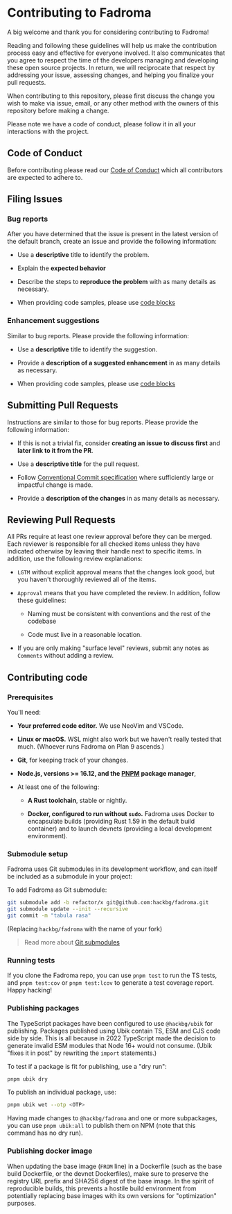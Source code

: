 # Contributing to Fadroma

A big welcome and thank you for considering contributing to Fadroma!

Reading and following these guidelines will help us make the contribution process
easy and effective for everyone involved. It also communicates that you agree to respect the
time of the developers managing and developing these open source projects.
In return, we will reciprocate that respect by addressing your issue,
assessing changes, and helping you finalize your pull requests.

When contributing to this repository, please first discuss the change you wish to make
via issue, email, or any other method with the owners of this repository before making a change.

Please note we have a code of conduct, please follow it in all your interactions with the project.

## Code of Conduct

Before contributing please read our [Code of Conduct](CODE_OF_CONDUCT.md) which
all contributors are expected to adhere to.

## Filing Issues

### Bug reports

After you have determined that the issue is present in the latest version of the default branch,
create an issue and provide the following information:

- Use a **descriptive** title to identify the problem.

- Explain the **expected behavior**

- Describe the steps to **reproduce the problem** with as many details as necessary.

- When providing code samples, please use [code blocks](https://docs.github.com/en/github/writing-on-github/working-with-advanced-formatting/creating-and-highlighting-code-blocks)

### Enhancement suggestions

Similar to bug reports. Please provide the following information:

- Use a **descriptive** title to identify the suggestion.

- Provide a **description of a suggested enhancement** in as many details as necessary.

- When providing code samples, please use [code blocks](https://docs.github.com/en/github/writing-on-github/working-with-advanced-formatting/creating-and-highlighting-code-blocks)

## Submitting Pull Requests

Instructions are similar to those for bug reports. Please provide the following
information:

- If this is not a trivial fix, consider **creating an issue to discuss first** and
  **later link to it from the PR**.

- Use a **descriptive title** for the pull request.

- Follow [Conventional Commit specification](https://www.conventionalcommits.org/en/v1.0.0/)
  where sufficiently large or impactful change is made.

- Provide a **description of the changes** in as many details as necessary.

## Reviewing Pull Requests

All PRs require at least one review approval before they can be merged. Each reviewer is
responsible for all checked items unless they have indicated otherwise by leaving their handle
next to specific items. In addition, use the following review explanations:

- `LGTM` without explicit approval means that the changes look good,
  but you haven't thoroughly reviewed all of the items.

- `Approval` means that you have completed the review. In addition, follow these guidelines:

    - Naming must be consistent with conventions and the rest of the codebase

    - Code must live in a reasonable location.

- If you are only making "surface level" reviews, submit any notes as `Comments`
  without adding a review.

## Contributing code

### Prerequisites

You'll need:

* **Your preferred code editor.** We use NeoVim and VSCode.

* **Linux or macOS.** WSL might also work but we haven't really tested that much.
  (Whoever runs Fadroma on Plan 9 ascends.)

* **Git**, for keeping track of your changes.

* **Node.js, versions >= 16.12, and the [PNPM](https://pnpm.io) package manager**,

* At least one of the following:

  * **A Rust toolchain**, stable or nightly.

  * **Docker, configured to run without `sudo`.** Fadroma uses Docker to encapsulate builds
    (providing Rust 1.59 in the default build container) and to launch devnets (providing a
    local development environment).

### Submodule setup

Fadroma uses Git submodules in its development workflow,
and can itself be included as a submodule in your project:

To add Fadroma as Git submodule:

```sh
git submodule add -b refactor/x git@github.com:hackbg/fadroma.git
git submodule update --init --recursive
git commit -m "tabula rasa"
```

(Replacing `hackbg/fadroma` with the name of your fork)

> Read more about [Git submodules](https://git-scm.com/book/en/v2/Git-Tools-Submodules)

### Running tests

If you clone the Fadroma repo, you can use `pnpm test` to run the TS tests,
and `pnpm test:cov` or `pnpm test:lcov` to generate a test coverage report. Happy hacking!

### Publishing packages

The TypeScript packages have been configured to use `@hackbg/ubik` for publishing.
Packages published using Ubik contain TS, ESM and CJS code side by side.
This is all because in 2022 TypeScript made the decision to generate invalid ESM modules
that Node 16+ would not consume. (Ubik "fixes it in post" by rewriting the `import` statements.)

To test if a package is fit for publishing, use a "dry run":

```sh
pnpm ubik dry
```

To publish an individual package, use:

```sh
pnpm ubik wet --otp <OTP>
```

Having made changes to `@hackbg/fadroma` and one or more subpackages,
you can use `pnpm ubik:all` to publish them on NPM (note that this command has no dry run).

### Publishing docker image

When updating the base image (`FROM` line) in a Dockerfile (such as the base build Dockerfile,
or the devnet Dockerfiles), make sure to preserve the registry URL prefix and SHA256 digest
of the base image. In the spirit of reproducible builds, this prevents a hostile build
environment from potentially replacing base images with its own versions for "optimization"
purposes.
